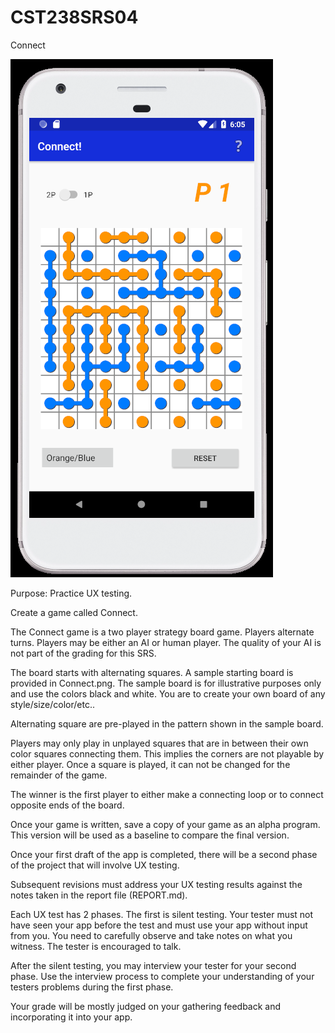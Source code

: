 # CST238SRS04
Connect

![picture](Game.PNG)

Purpose: Practice UX testing. 

Create a game called Connect.

The Connect game is a two player strategy board game. Players alternate turns. Players may be either an AI or human player. The quality of your AI is not part of the grading for this SRS.

The board starts with alternating squares. A sample starting board is provided in Connect.png. The sample board is for illustrative purposes only and use the colors black and white. You are to create your own board of any style/size/color/etc..

Alternating square are pre-played in the pattern shown in the sample board. 

Players may only play in unplayed squares that are in between their own color squares connecting them. This implies the corners are not playable by either player. Once a square is played, it can not be changed for the remainder of the game. 

The winner is the first player to either make a connecting loop or to connect opposite ends of the board. 

Once your game is written, save a copy of your game as an alpha program. This version will be used as a baseline to compare the final version. 

Once your first draft of the app is completed, there will be a second phase of the project that will involve UX testing. 

Subsequent revisions must address your UX testing results against the notes taken in the report file (REPORT.md). 

Each UX test has 2 phases. The first is silent testing. Your tester must not have seen your app before the test and must use your app without input from you. You need to carefully observe and take notes on what you witness. The tester is encouraged to talk. 

After the silent testing, you may interview your tester for your second phase. Use the interview process to complete your understanding of your testers problems during the first phase. 

Your grade will be mostly judged on your gathering feedback and incorporating it into your app.
